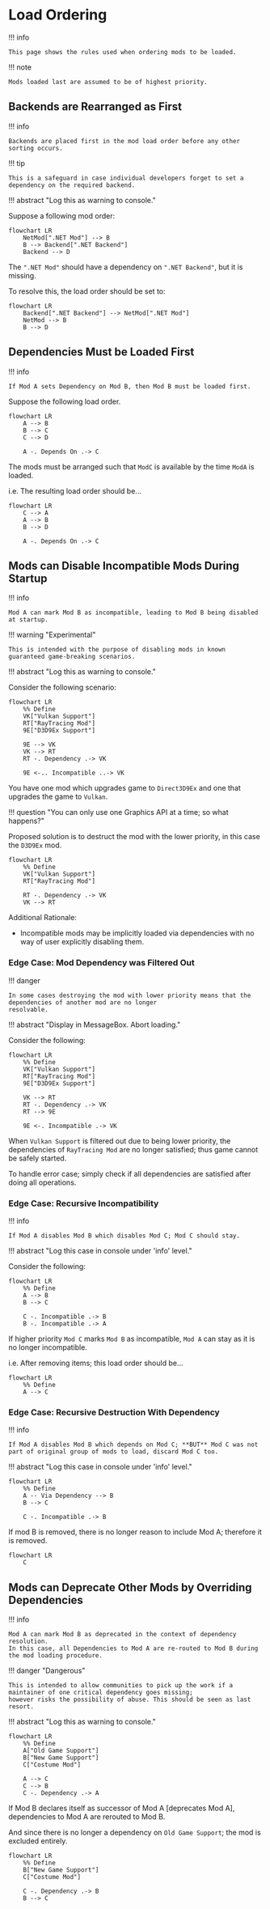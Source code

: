 ﻿# Load Ordering

!!! info

    This page shows the rules used when ordering mods to be loaded.

!!! note

    Mods loaded last are assumed to be of highest priority.

## Backends are Rearranged as First

!!! info

    Backends are placed first in the mod load order before any other sorting occurs.  

!!! tip

    This is a safeguard in case individual developers forget to set a dependency on the required backend.

!!! abstract "Log this as warning to console."

Suppose a following mod order:  

```mermaid
flowchart LR
    NetMod[".NET Mod"] --> B
    B --> Backend[".NET Backend"]
    Backend --> D
```

The `".NET Mod"` should have a dependency on `".NET Backend"`, but it is missing.  

To resolve this, the load order should be set to:  

```mermaid
flowchart LR
    Backend[".NET Backend"] --> NetMod[".NET Mod"]
    NetMod --> B
    B --> D
```

## Dependencies Must be Loaded First

!!! info

    If Mod A sets Dependency on Mod B, then Mod B must be loaded first.  

Suppose the following load order.

```mermaid
flowchart LR
    A --> B
    B --> C
    C --> D

    A -. Depends On .-> C
```

The mods must be arranged such that `ModC` is available by the time `ModA` is loaded.

i.e. The resulting load order should be...

```mermaid
flowchart LR
    C --> A
    A --> B
    B --> D

    A -. Depends On .-> C
```

## Mods can Disable Incompatible Mods During Startup

!!! info

    Mod A can mark Mod B as incompatible, leading to Mod B being disabled at startup.  

!!! warning "Experimental"

    This is intended with the purpose of disabling mods in known guaranteed game-breaking scenarios.  

!!! abstract "Log this as warning to console."

Consider the following scenario:  

```mermaid
flowchart LR
    %% Define
    VK["Vulkan Support"]
    RT["RayTracing Mod"]
    9E["D3D9Ex Support"]

    9E --> VK
    VK --> RT
    RT -. Dependency .-> VK

    9E <-.. Incompatible ..-> VK
```

You have one mod which upgrades game to `Direct3D9Ex` and one that upgrades the game to `Vulkan`.

!!! question "You can only use one Graphics API at a time; so what happens?"

Proposed solution is to destruct the mod with the lower priority, in this case the `D3D9Ex` mod.  

```mermaid
flowchart LR
    %% Define
    VK["Vulkan Support"]
    RT["RayTracing Mod"]

    RT -. Dependency .-> VK
    VK --> RT
```

Additional Rationale:  

- Incompatible mods may be implicitly loaded via dependencies with no way of user explicitly disabling them.  

### Edge Case: Mod Dependency was Filtered Out

!!! danger

    In some cases destroying the mod with lower priority means that the dependencies of another mod are no longer
    resolvable.

!!! abstract "Display in MessageBox. Abort loading."

Consider the following:

```mermaid
flowchart LR
    %% Define
    VK["Vulkan Support"]
    RT["RayTracing Mod"]
    9E["D3D9Ex Support"]

    VK --> RT
    RT -. Dependency .-> VK
    RT --> 9E

    9E <-. Incompatible .-> VK
```

When `Vulkan Support` is filtered out due to being lower priority, the dependencies of `RayTracing Mod` are no longer
satisfied; thus game cannot be safely started.  

To handle error case; simply check if all dependencies are satisfied after doing all operations.

### Edge Case: Recursive Incompatibility

!!! info

    If Mod A disables Mod B which disables Mod C; Mod C should stay.

!!! abstract "Log this case in console under 'info' level."

Consider the following:

```mermaid
flowchart LR
    %% Define
    A --> B
    B --> C

    C -. Incompatible .-> B
    B -. Incompatible .-> A
```

If higher priority `Mod C` marks `Mod B` as incompatible, `Mod A` can stay as it is no longer incompatible.  

i.e. After removing items; this load order should be...  

```mermaid
flowchart LR
    %% Define
    A --> C
```

### Edge Case: Recursive Destruction With Dependency

!!! info

    If Mod A disables Mod B which depends on Mod C; **BUT** Mod C was not part of original group of mods to load, discard Mod C too.

!!! abstract "Log this case in console under 'info' level."

```mermaid
flowchart LR
    %% Define
    A -- Via Dependency --> B
    B --> C

    C -. Incompatible .-> B
```

If mod B is removed, there is no longer reason to include Mod A; therefore it is removed.

```mermaid
flowchart LR
    C
```

## Mods can Deprecate Other Mods by Overriding Dependencies

!!! info

    Mod A can mark Mod B as deprecated in the context of dependency resolution.  
    In this case, all Dependencies to Mod A are re-routed to Mod B during the mod loading procedure.  

!!! danger "Dangerous"

    This is intended to allow communities to pick up the work if a maintainer of one critical dependency goes missing;
    however risks the possibility of abuse. This should be seen as last resort.

!!! abstract "Log this as warning to console."

```mermaid
flowchart LR
    %% Define
    A["Old Game Support"]
    B["New Game Support"]
    C["Costume Mod"]
    
    A --> C
    C --> B
    C -. Dependency .-> A
```

If Mod B declares itself as successor of Mod A [deprecates Mod A], dependencies to Mod A are rerouted to Mod B.  

And since there is no longer a dependency on `Old Game Support`; the mod is excluded entirely.

```mermaid
flowchart LR
    %% Define
    B["New Game Support"]
    C["Costume Mod"]
    
    C -. Dependency .-> B
    B --> C
```